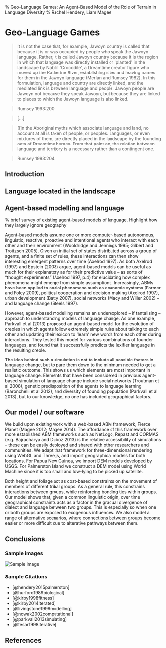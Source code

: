 % Geo-Language Games: An Agent-Based Model of the Role of Terrain in Language Diversity
% Rachel Hendery, Liam Magee

# Geo-Language Games
> It is not the case that, for example, Jawoyn country is called that because it is or was occupied by people who speak the Jawoyn language. Rather, it is called Jawoyn country because it is the region in which that language was directly installed or 'planted' in the landscape by Nabilil 'Crocodile', a Dreamtime creator figure who moved up the Katherine River, establishing sites and leaving names for them in the Jawoyn language (Merlan and Rumsey 1982). In this formulation, language and country are directly linked, and the mediated link is between language and people: Jawoyn people are Jawoyn not because they speak Jawoyn, but because they are linked to places to which the Jawoyn language is also linked.

> Rumsey 1993:200

> [...]

> [I]n the Aboriginal myths which associate language and land, no account at all is taken of people, or peoples. Languages, or even mixtures of them, are directly placed in the landscape by the founding acts of Dreamtime heroes. From that point on, the relation between language and territory is a necessary rather than a contingent one.

> Rumsey 1993:204

<!--- note: I'd rather find a quote from an Aboriginal person directly, rather than from a white anthropologist, but this can be a placeholder til I find something better. At least Alan writes well. -->

## Introduction



## Language located in the landscape
<!--- something about Aboriginal conceptions of language and space; linguistic models disconnected with landscape -->

## Agent-based modelling and language

% brief survey of existing agent-based models of language. Highlight how they largely ignore geography

<!--- have copied in the following couple of paragraphs from our DH abstract. They'll need some revision if we end up using them. I haven't formatted the references or added them to a bib file yet either. -->

Agent-based models assume one or more computer-based autonomous, linguistic, reactive, proactive and intentional agents who interact with each other and their environment (Wooldridge and Jennings 1995; Gilbert and Troitzsch 2005). Given an initial set of states distributed across a group of agents, and a finite set of rules, these interactions can then show interesting emergent patterns over time (Axelrod 1997). As both Axelrod (1997) and Epstein (2008) argue, agent-based models can be useful as much for their explanatory as for their predictive value – as sorts of “thought experiments” (Axelrod 1997, p.4) for elucidating how complex phenomena might emerge from simple assumptions. Increasingly, ABMs have been applied to social phenomena such as economic systems (Farmer and Foley 2009), political cooperation and decision-making (Axelrod 1997), urban development (Batty 2007), social networks (Macy and Willer 2002) – and language change (Steels 1997). 

However, agent-based modelling remains an underexplored – if tantalising – approach to understanding models of language change. As one example, Parkvall et al (2013) proposed an agent-based model for the evolution of creoles in which agents follow extremely simple rules about talking to each other and updating their lexicon to ‘learn’ new words from each other during interactions. They tested this model for various combinations of founder languages, and found that it successfully predicts the lexifier language in the resulting creole. 

The idea behind such a simulation is not to include all possible factors in language change, but to pare them down to the minimum needed to get a realistic outcome. This shows us which elements are most important in language change. Elements that have been considered in previous agent-based simulation of language change include social networks (Troutman et al 2008), genetic predisposition of the agents to language learning (Baronchelli et al 2012), and diversity of founding population (Parkvall et al 2013), but to our knowledge, no one has included geographical factors.


## Our model / our software
<!--- I don't know how much detail we want to go into here. Just an outline of how it can work? Or an example of a model and what we gain from it? -->

<!--- Again, have copy-pastaed relevant paras from our abstract -->
We build upon existing work with a web-based ABM framework, Fierce Planet (Magee 2012; Magee 2014). The affordance of this framework over more established ABM frameworks such as NetLogo, Repast and CORMAS (e.g. Bajracharya and Duboz 2013) is the relative accessibility of simulations – these can be easily deployed and shared with other researchers and communities. We adapt that framework for three-dimensional rendering using WebGL and Three.js, and import geographical models for both locations. For Papua New Guinea, we import DEM models developed by USGS. For Palmerston Island we construct a DEM model using World Machine since it is too small and low-lying to be picked up satellite. 

Both height and foliage act as cost-based constraints on the movement of members of different tribal groups. As a general rule, this constrains interactions between groups, while reinforcing bonding ties within groups. Our model shows that, given a common linguistic origin, over time geographical constraints acts as a factor in the gradual divergence of dialect and language between two groups. This is especially so when one or both groups are exposed to exogenous influences. We also model a range of alternative scenarios, where connections between groups become easier or more difficult due to alterative pathways between them. 



## Conclusions


### Sample images

![Sample image](images/fp1.png)


### Sample Citations

 - [@hendery2015palmerston]
 - [@hurford1989biological]
 - [@kirby1998fitness]
 - [@kirby2014iterated]
 - [@livingstone1999modelling]
 - [@nowak2002computational]
 - [@parkvall2013simulating]
 - [@tesar1998iterative]


## References
